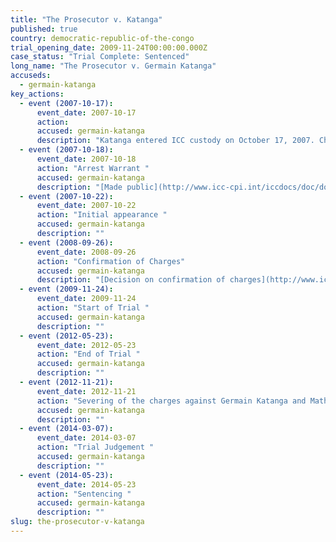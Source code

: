 ```yaml
---
title: "The Prosecutor v. Katanga"
published: true
country: democratic-republic-of-the-congo
trial_opening_date: 2009-11-24T00:00:00.000Z
case_status: "Trial Complete: Sentenced"
long_name: "The Prosecutor v. Germain Katanga"
accuseds:
  - germain-katanga
key_actions:
  - event (2007-10-17):
      event_date: 2007-10-17
      action:
      accused: germain-katanga
      description: "Katanga entered ICC custody on October 17, 2007. Charges were confirmed against him on September 26, 2008. He was sentenced, on May 23, 2014, to 12 years in prison from which his time in custody was deducted."
  - event (2007-10-18):
      event_date: 2007-10-18
      action: "Arrest Warrant "
      accused: germain-katanga
      description: "[Made public](http://www.icc-cpi.int/iccdocs/doc/doc349648.PDF)"
  - event (2007-10-22):
      event_date: 2007-10-22
      action: "Initial appearance "
      accused: germain-katanga
      description: ""
  - event (2008-09-26):
      event_date: 2008-09-26
      action: "Confirmation of Charges"
      accused: germain-katanga
      description: "[Decision on confirmation of charges](http://www.icc-cpi.int/iccdocs/doc/doc571253.pdf)"
  - event (2009-11-24):
      event_date: 2009-11-24
      action: "Start of Trial "
      accused: germain-katanga
      description: ""
  - event (2012-05-23):
      event_date: 2012-05-23
      action: "End of Trial "
      accused: germain-katanga
      description: ""
  - event (2012-11-21):
      event_date: 2012-11-21
      action: "Severing of the charges against Germain Katanga and Mathieu Ngudjolo Chui"
      accused: germain-katanga
      description: ""
  - event (2014-03-07):
      event_date: 2014-03-07
      action: "Trial Judgement "
      accused: germain-katanga
      description: ""
  - event (2014-05-23):
      event_date: 2014-05-23
      action: "Sentencing "
      accused: germain-katanga
      description: ""
slug: the-prosecutor-v-katanga
---
```


